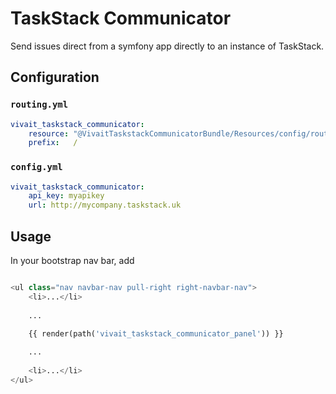 # TaskStack Communicator

Send issues direct from a symfony app directly to an instance of TaskStack.

## Configuration
### `routing.yml`
```yaml
vivait_taskstack_communicator:
    resource: "@VivaitTaskstackCommunicatorBundle/Resources/config/routing.yml"
    prefix:   /
```

### `config.yml`
```yaml
vivait_taskstack_communicator:
    api_key: myapikey
    url: http://mycompany.taskstack.uk
```

## Usage

In your bootstrap nav bar, add 

```php

<ul class="nav navbar-nav pull-right right-navbar-nav">
    <li>...</li>
    
    ...
   
    {{ render(path('vivait_taskstack_communicator_panel')) }}

    ...
    
    <li>...</li>
</ul>
```
